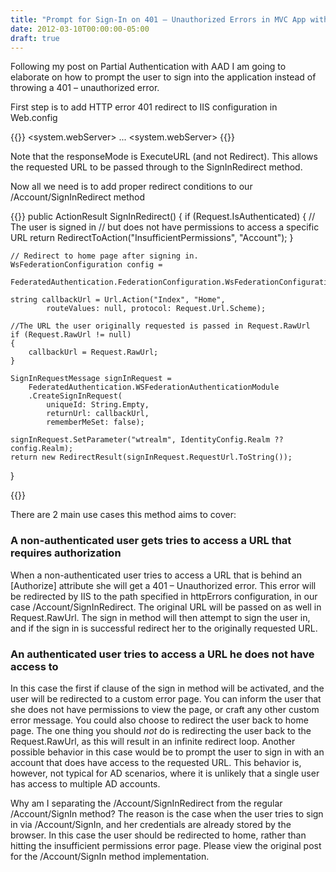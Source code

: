 ```yaml
---
title: "Prompt for Sign-In on 401 – Unauthorized Errors in MVC App with Azure Active Directory Using WS Federation"
date: 2012-03-10T00:00:00-05:00
draft: true
---
```


Following my post on Partial Authentication with AAD I am going to elaborate on how to prompt the user to sign into the application instead of throwing a 401 – unauthorized error.

First step is to add HTTP error 401 redirect to IIS configuration in Web.config

{{<highlight xml>}}
<system.webServer>
    <httpErrors existingResponse="Replace" 
			defaultResponseMode="Redirect" errorMode="Custom">
      <remove statusCode="401"/>
      <error statusCode="401" responseMode="ExecuteURL" path="/Account/SignInRedirect"/>
    </httpErrors>
	...
<system.webServer>
{{</highlight>}}

Note that the responseMode is ExecuteURL (and not Redirect). This allows the requested URL to be passed through to the SignInRedirect method.

Now all we need is to add proper redirect conditions to our /Account/SignInRedirect method

<!-- readmore -->


{{<highlight cs>}}
public ActionResult SignInRedirect()
{
	if (Request.IsAuthenticated)
	{
		// The user is signed in 
		// but does not have permissions to access a specific URL
		return RedirectToAction("InsufficientPermissions", "Account");
	}

	// Redirect to home page after signing in.	
	WsFederationConfiguration config = 
		FederatedAuthentication.FederationConfiguration.WsFederationConfiguration;
		
	string callbackUrl = Url.Action("Index", "Home", 
			routeValues: null, protocol: Request.Url.Scheme);
	
	//The URL the user originally requested is passed in Request.RawUrl
	if (Request.RawUrl != null)
	{
		callbackUrl = Request.RawUrl;
	}

	SignInRequestMessage signInRequest = 
		FederatedAuthentication.WSFederationAuthenticationModule
		.CreateSignInRequest(
			uniqueId: String.Empty,
			returnUrl: callbackUrl,
			rememberMeSet: false);

	signInRequest.SetParameter("wtrealm", IdentityConfig.Realm ?? config.Realm);
	return new RedirectResult(signInRequest.RequestUrl.ToString());
}

{{</highlight>}}

There are 2 main use cases this method aims to cover:

### A non-authenticated user gets tries to access a URL that requires authorization ###
When a non-authenticated user tries to access a URL that is behind an [Authorize] attribute she will get a 401 – Unauthorized error. This error will be redirected by IIS to the path specified in httpErrors configuration, in our case /Account/SignInRedirect. The original URL will be passed on as well in Request.RawUrl. The sign in method will then attempt to sign the user in, and if the sign in is successful redirect her to the originally requested URL.

### An authenticated user tries to access a URL he does not have access to ###
In this case the first if clause of the sign in method will be activated, and the user will be redirected to a custom error page. You can inform the user that she does not have permissions to view the page, or craft any other custom error message. You could also choose to redirect the user back to home page. The one thing you should _not_ do is redirecting the user back to the Request.RawUrl, as this will result in an infinite redirect loop.
Another possible behavior in this case would be to prompt the user to sign in with an account that does have access to the requested URL. This behavior is, however, not typical for AD scenarios, where it is unlikely that a single user has access to multiple AD accounts.

Why am I separating the /Account/SignInRedirect from the regular /Account/SignIn method?
The reason is the case when the user tries to sign in via /Account/SignIn, and her credentials are already stored by the browser. In this case the user should be redirected to home, rather than hitting the insufficient permissions error page. Please view the original post for the /Account/SignIn method implementation.
